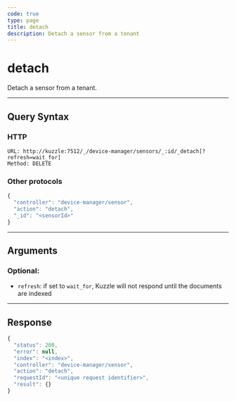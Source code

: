 ```yaml
---
code: true
type: page
title: detach
description: Detach a sensor from a tenant
---
```


# detach

Detach a sensor from a tenant.

---

## Query Syntax

### HTTP

```http
URL: http://kuzzle:7512/_/device-manager/sensors/_:id/_detach[?refresh=wait_for]
Method: DELETE
```

### Other protocols

```js
{
  "controller": "device-manager/sensor",
  "action": "detach",
  "_id": "<sensorId>"
}
```

---

## Arguments

### Optional:

- `refresh`: if set to `wait_for`, Kuzzle will not respond until the documents are indexed

---

## Response

```js
{
  "status": 200,
  "error": null,
  "index": "<index>",
  "controller": "device-manager/sensor",
  "action": "detach",
  "requestId": "<unique request identifier>",
  "result": {}
}
```
